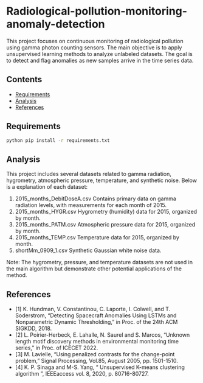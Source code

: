 # Radiological-pollution-monitoring-anomaly-detection
This project focuses on continuous monitoring of radiological pollution using gamma photon counting sensors. The main objective is to apply unsupervised learning methods to analyze unlabeled datasets. The goal is to detect and flag anomalies as new samples arrive in the time series data.


## Contents
- [Requirements](#Requirements)     
- [Analysis](#Analysis)
- [References](#References)

## Requirements

```bash
python pip install -r requirements.txt
```
## Analysis

This project includes several datasets related to gamma radiation, hygrometry, atmospheric pressure, temperature, and synthetic noise. Below is a explanation of each dataset:

1. 2015_months_DebitDoseA.csv
Contains primary data on gamma radiation levels, with measurements for each month of 2015.
2. 2015_months_HYGR.csv
Hygrometry (humidity) data for 2015, organized by month.
3. 2015_months_PATM.csv
Atmospheric pressure data for 2015, organized by month.
4. 2015_months_TEMP.csv
Temperature data for 2015, organized by month.
5. shortMm_0909_1.csv
Synthetic Gaussian white noise data.

Note: The hygrometry, pressure, and temperature datasets are not used in the main algorithm but demonstrate other potential applications of the method.

## References

- [1] K. Hundman, V. Constantinou, C. Laporte, I. Colwell, and T. Soderstrom, “Detecting Spacecraft Anomalies Using LSTMs and Nonparametric Dynamic Thresholding,” in Proc. of the 24th ACM SIGKDD, 2018. 
- [2] L. Poirier-Herbeck, E. Lahalle, N. Saurel and S. Marcos, “Unknown length motif discovery methods in environmental monitoring  time series,” in Proc. of ICECET 2022. 
- [3] M. Lavielle, “Using penalized contrasts for the change-point problem,” Signal Processing, Vol.85, August 2005, pp. 1501-1510. 
- [4] K. P. Sinaga and M-S. Yang, “ Unsupervised K-means clustering algorithm ”, IEEEaccess vol. 8, 2020, p. 80716-80727. 